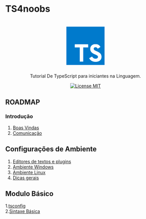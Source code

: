 # TS4noobs

<h1 align="center">
  <img src="./images/typescript.png" alt="Typescript" width="120">
</h1>

<p align="center">Tutorial De TypeScript para iniciantes na Linguagem.</p>

<p align="center">
  <a href="https://opensource.org/licenses/MIT">
    <img src="https://img.shields.io/badge/License-MIT-blue.svg" alt="License MIT">
  </a>
</p>

## ROADMAP

### Introdução

1. [Boas Vindas](/1-Introducao/1-Boas-vindas.md)
2. [Comunicação](/1-Introducao/2-Comunicação.md)

## Configurações de Ambiente

1. [Editores de textos e plugins](/2-Ambiente/1-Editores-e-plugins.md)
2. [Ambiente Windows](/2-Ambiente/2-Ambiente-windows.md)
3. [Ambiente Linux](/2-Ambiente/3-Ambiente-Linux.md)
4. [Dicas gerais](/2-Ambiente/4-Dicas-Gerais.md)

## Modulo Básico

1.[tsconfig](/3-Basico/1-Tsconfig.md)</br>
2.[Sintaxe Básica](/3-Basico/2-Sintaxe-Basica.md)
